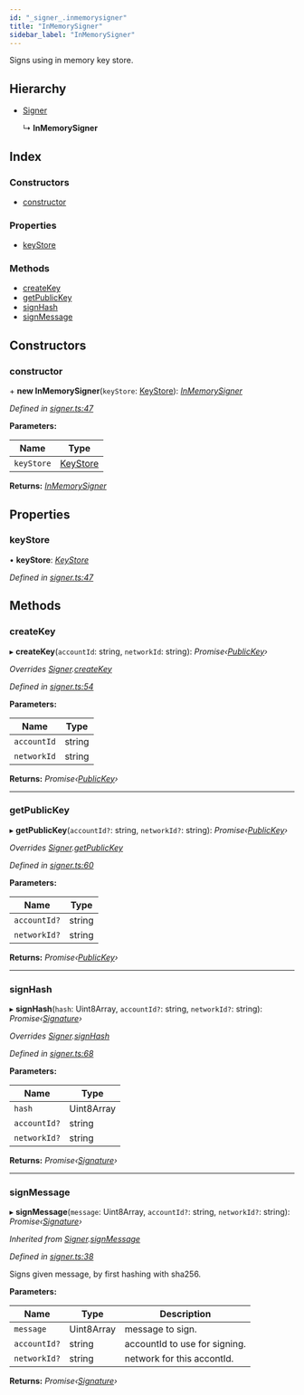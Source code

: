 ```yaml
---
id: "_signer_.inmemorysigner"
title: "InMemorySigner"
sidebar_label: "InMemorySigner"
---
```


Signs using in memory key store.

## Hierarchy

* [Signer](_signer_.signer.md)

  ↳ **InMemorySigner**

## Index

### Constructors

* [constructor](_signer_.inmemorysigner.md#constructor)

### Properties

* [keyStore](_signer_.inmemorysigner.md#keystore)

### Methods

* [createKey](_signer_.inmemorysigner.md#createkey)
* [getPublicKey](_signer_.inmemorysigner.md#getpublickey)
* [signHash](_signer_.inmemorysigner.md#signhash)
* [signMessage](_signer_.inmemorysigner.md#signmessage)

## Constructors

###  constructor

\+ **new InMemorySigner**(`keyStore`: [KeyStore](_key_stores_keystore_.keystore.md)): *[InMemorySigner](_signer_.inmemorysigner.md)*

*Defined in [signer.ts:47](https://github.com/nearprotocol/nearlib/blob/5640fe9/src.ts/signer.ts#L47)*

**Parameters:**

Name | Type |
------ | ------ |
`keyStore` | [KeyStore](_key_stores_keystore_.keystore.md) |

**Returns:** *[InMemorySigner](_signer_.inmemorysigner.md)*

## Properties

###  keyStore

• **keyStore**: *[KeyStore](_key_stores_keystore_.keystore.md)*

*Defined in [signer.ts:47](https://github.com/nearprotocol/nearlib/blob/5640fe9/src.ts/signer.ts#L47)*

## Methods

###  createKey

▸ **createKey**(`accountId`: string, `networkId`: string): *Promise‹[PublicKey](_utils_key_pair_.publickey.md)›*

*Overrides [Signer](_signer_.signer.md).[createKey](_signer_.signer.md#abstract-createkey)*

*Defined in [signer.ts:54](https://github.com/nearprotocol/nearlib/blob/5640fe9/src.ts/signer.ts#L54)*

**Parameters:**

Name | Type |
------ | ------ |
`accountId` | string |
`networkId` | string |

**Returns:** *Promise‹[PublicKey](_utils_key_pair_.publickey.md)›*

___

###  getPublicKey

▸ **getPublicKey**(`accountId?`: string, `networkId?`: string): *Promise‹[PublicKey](_utils_key_pair_.publickey.md)›*

*Overrides [Signer](_signer_.signer.md).[getPublicKey](_signer_.signer.md#abstract-getpublickey)*

*Defined in [signer.ts:60](https://github.com/nearprotocol/nearlib/blob/5640fe9/src.ts/signer.ts#L60)*

**Parameters:**

Name | Type |
------ | ------ |
`accountId?` | string |
`networkId?` | string |

**Returns:** *Promise‹[PublicKey](_utils_key_pair_.publickey.md)›*

___

###  signHash

▸ **signHash**(`hash`: Uint8Array, `accountId?`: string, `networkId?`: string): *Promise‹[Signature](../interfaces/_utils_key_pair_.signature.md)›*

*Overrides [Signer](_signer_.signer.md).[signHash](_signer_.signer.md#abstract-signhash)*

*Defined in [signer.ts:68](https://github.com/nearprotocol/nearlib/blob/5640fe9/src.ts/signer.ts#L68)*

**Parameters:**

Name | Type |
------ | ------ |
`hash` | Uint8Array |
`accountId?` | string |
`networkId?` | string |

**Returns:** *Promise‹[Signature](../interfaces/_utils_key_pair_.signature.md)›*

___

###  signMessage

▸ **signMessage**(`message`: Uint8Array, `accountId?`: string, `networkId?`: string): *Promise‹[Signature](../interfaces/_utils_key_pair_.signature.md)›*

*Inherited from [Signer](_signer_.signer.md).[signMessage](_signer_.signer.md#signmessage)*

*Defined in [signer.ts:38](https://github.com/nearprotocol/nearlib/blob/5640fe9/src.ts/signer.ts#L38)*

Signs given message, by first hashing with sha256.

**Parameters:**

Name | Type | Description |
------ | ------ | ------ |
`message` | Uint8Array | message to sign. |
`accountId?` | string | accountId to use for signing. |
`networkId?` | string | network for this accontId.  |

**Returns:** *Promise‹[Signature](../interfaces/_utils_key_pair_.signature.md)›*
